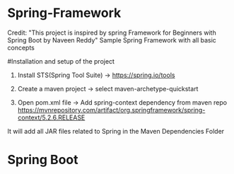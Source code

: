 # Spring-Framework
Credit: "This project is inspired by spring Framework for Beginners with Spring Boot by Naveen Reddy"
Sample Spring Framework with all basic concepts

#Installation and setup of the project

1. Install STS(Spring Tool Suite)
-> https://spring.io/tools

2. Create a maven project
-> select maven-archetype-quickstart

4. Open pom.xml file
-> Add spring-context dependency from maven repo
https://mvnrepository.com/artifact/org.springframework/spring-context/5.2.6.RELEASE

  It will add all JAR files related to Spring in the Maven Dependencies Folder

# Spring Boot
